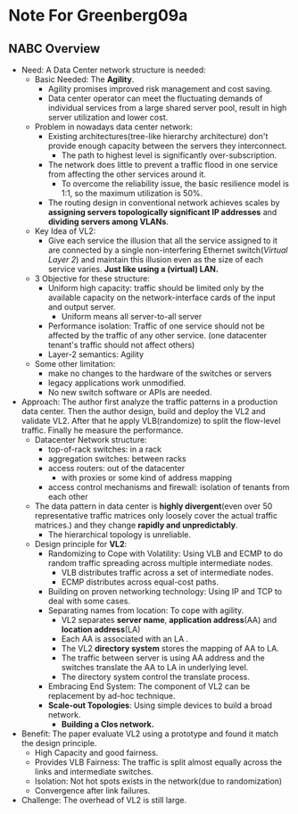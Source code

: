 # Note For Greenberg09a

## NABC Overview

* Need: A Data Center network structure is needed:
  * Basic Needed: The **Agility**.
    * Agility promises improved risk management and cost saving.
    * Data center operator can meet the fluctuating demands of individual services from a large shared server pool, result in high server utilization and lower cost.
  * Problem in nowadays data center network:
    * Existing architectures(tree-like hierarchy architecture) don't provide enough capacity between the servers they interconnect.
      * The path to highest level is significantly over-subscription. 
    * The network does little to prevent a traffic flood in one service from affecting the other services around it.
      * To overcome the reliability issue, the basic resilience model is 1:1, so the maximum utilization is 50%.
    * The routing design in conventional network achieves scales by **assigning servers topologically significant IP addresses** and **dividing servers among VLANs**.
  * Key Idea of VL2:
    * Give each service the illusion that all the service assigned to it are connected by a single non-interfering Ethernet switch(*Virtual Layer 2*) and maintain this illusion even as the size of each service varies.  **Just like using a (virtual) LAN.**
  * 3 Objective for these structure:
    * Uniform high capacity: traffic should be limited only by the available capacity on the network-interface cards of the input and output server.
      * Uniform means all server-to-all server
    * Performance isolation: Traffic of one service should not be affected by the traffic of any other service. (one datacenter tenant's traffic should not affect others)
    * Layer-2 semantics: Agility
  * Some other limitation:
    * make no changes to the hardware of the switches or servers
    * legacy applications work unmodified.
    * No new switch software or APIs are needed.
* Approach: The author first analyze the traffic patterns in a production data center. Then the author design, build and deploy the VL2 and validate VL2. After that he apply VLB(randomize) to split the flow-level traffic. Finally he measure the performance.
  * Datacenter Network structure:
    * top-of-rack switches: in a rack
    * aggregation switches: between racks
    * access routers: out of the datacenter
      * with proxies or some kind of address mapping
    * access control mechanisms and firewall: isolation of tenants from each other
  * The data pattern in data center is **highly divergent**(even over 50 representative traffic matrices only loosely cover the actual traffic matrices.) and they change **rapidly and unpredictably**.
    * The hierarchical topology is unreliable.
  * Design principle for **VL2**:
    * Randomizing to Cope with Volatility: Using VLB and ECMP to do random traffic spreading across multiple intermediate nodes.
      * VLB distributes traffic across a set of intermediate nodes.
      * ECMP distributes across equal-cost paths.
    * Building on proven networking technology: Using IP and TCP to deal with some cases.
    * Separating names from location: To cope with agility.
      * VL2 separates **server name**, **application address**(AA) and **location address**(LA)
      * Each AA is associated with an LA .
      * The VL2 **directory system** stores the mapping of AA to LA.
      * The traffic between server is using AA address and the switches translate the AA to LA in underlying level.
      * The directory system control the translate process.
    * Embracing End System: The component of VL2 can be replacement by ad-hoc technique.
    * **Scale-out Topologies**: Using simple devices to build a broad network.
      * **Building a Clos network.**
* Benefit: The paper evaluate VL2 using a prototype and found it match the design principle.
  * High Capacity and good fairness.
  * Provides VLB Fairness: The traffic is split almost equally across the links and intermediate switches.
  * Isolation: Not hot spots exists in the network(due to randomization)
  * Convergence after link failures.
* Challenge: The overhead of VL2 is still large.